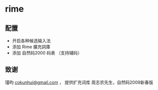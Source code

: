 # rime


## 配置

- 开启各种候选输入法
- 添加 Rime 擴充詞庫
- 添加 自然码2000 码表 （支持辅码）

## 致谢

瑾昀 <cokunhui@gmail.com> ， 提供扩充词库
周志农先生，自然码2009新春版

